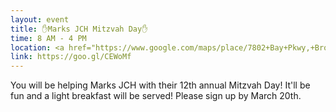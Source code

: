 ```yaml
---
layout: event
title: ✋Marks JCH Mitzvah Day✋
time: 8 AM - 4 PM
location: <a href="https://www.google.com/maps/place/7802+Bay+Pkwy,+Brooklyn,+NY+11214/@40.6063449,-73.9918948,17z/data=!3m1!4b1!4m5!3m4!1s0x89c24504bd7abb07:0xb5543a35f3d94304!8m2!3d40.6063449!4d-73.9897061?q=7802+Bay+Parkway,+Brooklyn&entry=gmail&source=g">7802 Bay Parkway</a>, Brooklyn
link: https://goo.gl/CEWoMf
---
```

You will be helping Marks JCH with their 12th annual Mitzvah Day! It'll be fun and a light breakfast will be served!
Please sign up by March 20th.